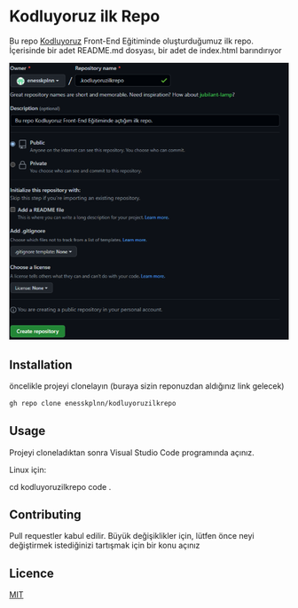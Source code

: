 # Kodluyoruz ilk Repo

Bu repo [Kodluyoruz](https://www.kodluyoruz.org) Front-End Eğitiminde oluşturduğumuz ilk repo. İçerisinde bir adet README.md dosyası, bir adet de index.html barındırıyor

![github](figures/github.png)

## Installation

öncelikle projeyi clonelayın (buraya sizin reponuzdan aldığınız link gelecek)

```bash
gh repo clone enesskplnn/kodluyoruzilkrepo
```

## Usage

Projeyi cloneladıktan sonra Visual Studio Code programında açınız.

Linux için:

cd kodluyoruzilkrepo
code .

## Contributing

Pull requestler kabul edilir. Büyük değişiklikler için, lütfen önce neyi değiştirmek istediğinizi tartışmak için bir konu açınız

## Licence
[MIT](https://choosealicense.com/licenses/mit/)
